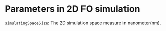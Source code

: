 # Parameters in 2D FO simulation

`simulatingSpaceSize`: The 2D simulation space measure in nanometer(nm).
 